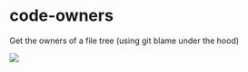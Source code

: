 # code-owners

Get the owners of a file tree (using git blame under the hood)

![](https://user-images.githubusercontent.com/31321188/91960060-b6779400-ed09-11ea-849f-fcf2300ab529.png)
